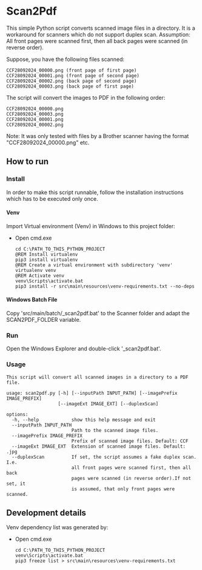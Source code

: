 # Scan2Pdf

This simple Python script converts scanned image files in a directory. It is a workaround for scanners which do not 
support duplex scan. Assumption: All front pages were scanned first, then all back pages were scanned (in reverse order).

Suppose, you have the following files scanned:
```
CCF28092024_00000.png (front page of first page)
CCF28092024_00001.png (front page of second page)
CCF28092024_00002.png (back page of second page)
CCF28092024_00003.png (back page of first page)
```

The script will convert the images to PDF in the following order:
```
CCF28092024_00000.png
CCF28092024_00003.png
CCF28092024_00001.png
CCF28092024_00002.png
```

Note: It was only tested with files by a Brother scanner having the format "CCF28092024_00000.png" etc.

## How to run

### Install

In order to make this script runnable, follow the installation instructions which has to be executed only once.

#### Venv

Import Virtual environment (Venv) in Windows to this project folder:

- Open cmd.exe
  ```shell
  cd C:\PATH_TO_THIS_PYTHON_PROJECT
  @REM Install virtualenv
  pip3 install virtualenv 
  @REM Create a virtual environment with subdirectory 'venv'
  virtualenv venv
  @REM Activate venv
  venv\Scripts\activate.bat
  pip3 install -r src\main\resources\venv-requirements.txt --no-deps
  ```
  
#### Windows Batch File

Copy 'src/main/batch/_scan2pdf.bat' to the Scanner folder and adapt the SCAN2PDF_FOLDER variable.

### Run

Open the Windows Explorer and double-click '_scan2pdf.bat'.

### Usage

```
This script will convert all scanned images in a directory to a PDF file.

usage: scan2pdf.py [-h] [--inputPath INPUT_PATH] [--imagePrefix IMAGE_PREFIX]
                   [--imageExt IMAGE_EXT] [--duplexScan]

options:
  -h, --help            show this help message and exit
  --inputPath INPUT_PATH
                        Path to the scanned image files.
  --imagePrefix IMAGE_PREFIX
                        Prefix of scanned image files. Default: CCF
  --imageExt IMAGE_EXT  Extension of scanned image files. Default: .jpg
  --duplexScan          If set, the script assumes a fake duplex scan. I.e.
                        all front pages were scanned first, then all back
                        pages were scanned (in reverse order).If not set, it
                        is assumed, that only front pages were scanned.
```

## Development details

Venv dependency list was generated by:

- Open cmd.exe
  ```shell
  cd C:\PATH_TO_THIS_PYTHON_PROJECT
  venv\Scripts\activate.bat
  pip3 freeze list > src\main\resources\venv-requirements.txt
  ```
